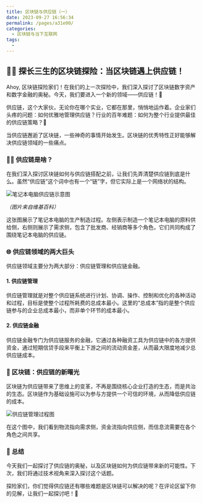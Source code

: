 ```yaml
---
title: 区块链与供应链（一）
date: 2023-09-27 16:56:34
permalink: /pages/a31e00/
categories: 
  - 区块链与当下互联网
tags: 
  - 
---
```


## 🕵️‍♂️ 探长三生的区块链探险：当区块链遇上供应链！

Ahoy, 区块链探险家们！在我们的上一次探险中，我们深入探讨了区块链数字资产和数字金融的奥秘。今天，我们要进入一个新的领域——供应链！🚢

供应链，这个大家伙，无论你在哪个实业，它都在那里，悄悄地运作着。企业家们头疼的问题：如何优雅地管理供应链？行业的百年难题：如何为整个行业提供最佳的供应链策略？🤔

当供应链邂逅了区块链，一些神奇的事情开始发生。区块链的优秀特性正好能够解决供应链领域的一些痛点。

### 🤷‍♂️ 供应链是啥？

在我们深入探讨区块链如何与供应链搭配之前，让我们先弄清楚供应链到底是什么。虽然“供应链”这个词中也有一个“链”字，但它实际上是一个网络状的结构。

![笔记本电脑供应链示意图](https://static001.geekbang.org/resource/image/0a/e2/0afaa9dbe589379ccb42cf946669a7e2.png?wh=1400*1050)

_（图片来自维基百科）_

这张图展示了笔记本电脑的生产制造过程。左侧表示制造一个笔记本电脑的原料供给侧，右侧则展示了需求侧，包含了批发商、经销商等多个角色，它们共同构成了围绕笔记本电脑的供应链。

### 🌐 供应链领域的两大巨头

供应链领域主要分为两大部分：供应链管理和供应链金融。

#### 1. 供应链管理

供应链管理就是对整个供应链系统进行计划、协调、操作、控制和优化的各种活动和过程，目标是使整个过程所耗费的总成本最小。这里的“总成本”指的是整个供应链参与的企业总成本最小，而非单个环节的成本最小。

#### 2. 供应链金融

供应链金融专门为供应链服务的金融，它通过各种融资工具为供应链中的各方提供资金，通过短期信贷手段来平衡上下游之间的流动资金差，从而最大限度地减少总供应链成本。

### 🚀 区块链：供应链的新曙光

区块链为供应链带来了思维上的变革，不再是围绕核心企业打造的生态，而是共治的生态。区块链作为基础设施可以为参与方提供一个可信的环境，从而降低供应链的成本。

![供应链管理过程图](https://static001.geekbang.org/resource/image/67/4d/67683f40d4f32203038e3c1a9625704d.png?wh=1286*650)

在这个图中，我们看到物流指向需求侧，资金流指向供应侧，而信息流需要在各个角色之间共享。

### 🎉 总结

今天我们一起探讨了供应链的奥秘，以及区块链如何为供应链带来新的可能性。下次，我们将通过技术视角来深入探讨这个话题。

探险家们，你们觉得供应链还有哪些难题是区块链可以解决的呢？在评论区留下你的见解，让我们一起探讨吧！🚀

